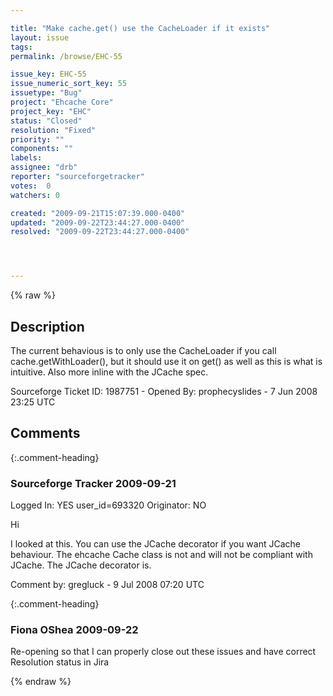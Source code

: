 ```yaml
---

title: "Make cache.get() use the CacheLoader if it exists"
layout: issue
tags: 
permalink: /browse/EHC-55

issue_key: EHC-55
issue_numeric_sort_key: 55
issuetype: "Bug"
project: "Ehcache Core"
project_key: "EHC"
status: "Closed"
resolution: "Fixed"
priority: ""
components: ""
labels: 
assignee: "drb"
reporter: "sourceforgetracker"
votes:  0
watchers: 0

created: "2009-09-21T15:07:39.000-0400"
updated: "2009-09-22T23:44:27.000-0400"
resolved: "2009-09-22T23:44:27.000-0400"




---
```


{% raw %}

## Description

<div markdown="1" class="description">

The current behavious is to only use the CacheLoader if you call cache.getWithLoader(), but it should use it on get() as well as this is what is intuitive. Also more inline with the JCache spec. 

Sourceforge Ticket ID: 1987751 - Opened By: prophecyslides - 7 Jun 2008 23:25 UTC

</div>

## Comments


{:.comment-heading}
### **Sourceforge Tracker** <span class="date">2009-09-21</span>

<div markdown="1" class="comment">

Logged In: YES 
user\_id=693320
Originator: NO

Hi

I looked at this. You can use the JCache decorator if you want JCache behaviour. The ehcache Cache class is not and will not be compliant with JCache. The JCache decorator is.



Comment by: gregluck - 9 Jul 2008 07:20 UTC

</div>


{:.comment-heading}
### **Fiona OShea** <span class="date">2009-09-22</span>

<div markdown="1" class="comment">

Re-opening so that I can properly close out these issues and have correct Resolution status in Jira

</div>



{% endraw %}
